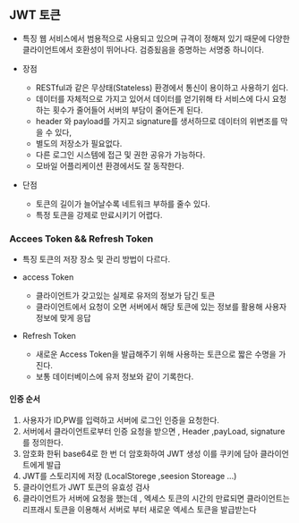 ## JWT 토큰 
- 특징
    웹 서비스에서 범용적으로 사용되고 있으며 규격이 정해져 있기 때문에 다양한 클라이언트에서 호환성이 뛰어나다.
    검증됬음을 증명하는 서명중 하니이다.


- 장점 
    - RESTful과 같은 무상태(Stateless) 환경에서 통신이 용이하고 사용하기 쉽다.
    - 데이터를 자체적으로 가지고 있어서 데이터를 얻기위해 타 서비스에 다시 요청하는 횟수가 줄어들어 서버의 부담이 줄어든게 된다.
    - header 와 payload를 가지고 signature를 생서하므로 데이터의 위변조를 막을 수 있다,
    - 별도의 저장소가 필요없다.
    - 다른 로그인 시스템에 접근 및 권한 공유가 가능하다.
    - 모바일 어플리케이션 환경에서도 잘 동작한다.

- 단점
    - 토큰의 길이가 늘어날수록 네트워크 부하를 줄수 있다.
    - 특정 토큰을 강제로 만료시키기 어렵다.

### Accees Token && Refresh Token
- 특징
    토큰의 저장 장소 및 관리 방법이 다르다.

* access Token
    - 클라이언트가 갖고있는 실제로 유저의 정보가 담긴 토큰
    - 클라이언트에서 요청이 오면 서버에서 해당 토큰에 있는 정보를 활용해 사용자 정보에 맞게 응답

* Refresh Token 
    - 새로운 Access Token을 발급해주기 위해 사용하는 토큰으로 짧은 수명을 가진다.
    - 보통 데이터베이스에 유저 정보와 같이 기록한다.

#### 인증 순서
1. 사용자가 ID,PW를 입력하고 서버에 로그인 인증을 요청한다.
2. 서버에서 클라이언트로부터 인증 요청을 받으면 , Header ,payLoad, signature를 정의한다.
3. 암호화 한뒤 base64로 한 번 더 암호화하여 JWT 생성 이를 쿠키에 담아 클라이언트에게 발급
4. JWT를 스토리지에 저장 (LocalStorege ,seesion Storeage ...)
5. 클라이언트가 JWT 토큰의 유효성 검사
6. 클라이언트가 서버에 요청을 했는데 , 엑세스 토큰의 시간의 만료되면 클라이언트는 리프래시 토큰을 이용해서 서버로 부터 새로운 엑세스 토큰을 발급받는다